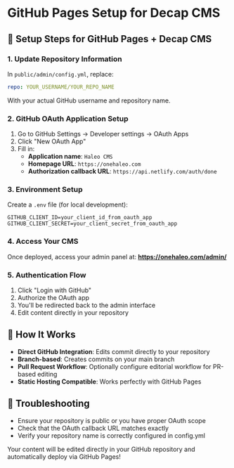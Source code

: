 # GitHub Pages Setup for Decap CMS

## 🚀 Setup Steps for GitHub Pages + Decap CMS

### 1. Update Repository Information
In `public/admin/config.yml`, replace:
```yaml
repo: YOUR_USERNAME/YOUR_REPO_NAME
```
With your actual GitHub username and repository name.

### 2. GitHub OAuth Application Setup
1. Go to GitHub Settings → Developer settings → OAuth Apps
2. Click "New OAuth App"
3. Fill in:
   - **Application name**: `Haleo CMS`
   - **Homepage URL**: `https://onehaleo.com`
   - **Authorization callback URL**: `https://api.netlify.com/auth/done`

### 3. Environment Setup
Create a `.env` file (for local development):
```
GITHUB_CLIENT_ID=your_client_id_from_oauth_app
GITHUB_CLIENT_SECRET=your_client_secret_from_oauth_app
```

### 4. Access Your CMS
Once deployed, access your admin panel at:
**https://onehaleo.com/admin/**

### 5. Authentication Flow
1. Click "Login with GitHub" 
2. Authorize the OAuth app
3. You'll be redirected back to the admin interface
4. Edit content directly in your repository

## 📝 How It Works
- **Direct GitHub Integration**: Edits commit directly to your repository
- **Branch-based**: Creates commits on your main branch
- **Pull Request Workflow**: Optionally configure editorial workflow for PR-based editing
- **Static Hosting Compatible**: Works perfectly with GitHub Pages

## 🔧 Troubleshooting
- Ensure your repository is public or you have proper OAuth scope
- Check that the OAuth callback URL matches exactly
- Verify your repository name is correctly configured in config.yml

Your content will be edited directly in your GitHub repository and automatically deploy via GitHub Pages!